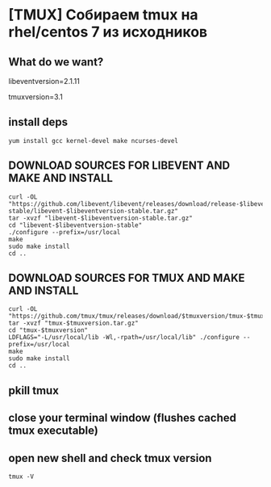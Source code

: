 # [TMUX] Собираем tmux на rhel/centos 7 из исходников

## What do we want?

libeventversion=2.1.11

tmuxversion=3.1

## install deps
```
yum install gcc kernel-devel make ncurses-devel
```

## DOWNLOAD SOURCES FOR LIBEVENT AND MAKE AND INSTALL
```
curl -OL "https://github.com/libevent/libevent/releases/download/release-$libeventversion-stable/libevent-$libeventversion-stable.tar.gz"
tar -xvzf "libevent-$libeventversion-stable.tar.gz"
cd "libevent-$libeventversion-stable"
./configure --prefix=/usr/local
make
sudo make install
cd ..
```

## DOWNLOAD SOURCES FOR TMUX AND MAKE AND INSTALL
```
curl -OL "https://github.com/tmux/tmux/releases/download/$tmuxversion/tmux-$tmuxversion.tar.gz"
tar -xvzf "tmux-$tmuxversion.tar.gz"
cd "tmux-$tmuxversion"
LDFLAGS="-L/usr/local/lib -Wl,-rpath=/usr/local/lib" ./configure --prefix=/usr/local
make
sudo make install
cd ..
```

## pkill tmux
## close your terminal window (flushes cached tmux executable)
## open new shell and check tmux version
```
tmux -V
```
